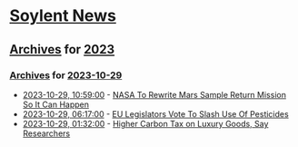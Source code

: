 # [Soylent News](../../../README.md)

## [Archives](../../index.md) for [2023](../index.md)

### [Archives](../../index.md) for [2023-10-29](index.md)

* [2023-10-29, 10:59:00](https://soylentnews.org/article.pl?sid=23/10/29/0036248&from=rss) - [NASA To Rewrite Mars Sample Return Mission So It Can Happen](https://soylentnews.org/article.pl?sid=23/10/29/0036248&from=rss)
* [2023-10-29, 06:17:00](https://soylentnews.org/article.pl?sid=23/10/27/069228&from=rss) - [EU Legislators Vote To Slash Use Of Pesticides](https://soylentnews.org/article.pl?sid=23/10/27/069228&from=rss)
* [2023-10-29, 01:32:00](https://soylentnews.org/article.pl?sid=23/10/27/063202&from=rss) - [Higher Carbon Tax on Luxury Goods, Say Researchers](https://soylentnews.org/article.pl?sid=23/10/27/063202&from=rss)
